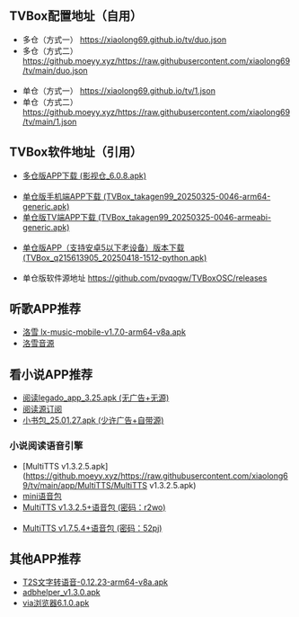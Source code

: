 ## TVBox配置地址（自用）
- 多仓（方式一） <https://xiaolong69.github.io/tv/duo.json>
- 多仓（方式二）<https://github.moeyy.xyz/https://raw.githubusercontent.com/xiaolong69/tv/main/duo.json>
<br><br>
- 单仓（方式一） <https://xiaolong69.github.io/tv/1.json>
- 单仓（方式二）<https://github.moeyy.xyz/https://raw.githubusercontent.com/xiaolong69/tv/main/1.json>

## TVBox软件地址（引用）
- [多仓版APP下载 (影视仓_6.0.8.apk)](https://github.moeyy.xyz/https://raw.githubusercontent.com/xiaolong69/tv/main/app/影视仓_6.0.8.apk)
<br><br>
- [单仓版手机端APP下载 (TVBox_takagen99_20250325-0046-arm64-generic.apk)](https://github.moeyy.xyz/https://raw.githubusercontent.com/xiaolong69/tv/main/app/TVBox_takagen99_20250325-0046-arm64-generic.apk)
- [单仓版TV端APP下载 (TVBox_takagen99_20250325-0046-armeabi-generic.apk)](https://github.moeyy.xyz/https://raw.githubusercontent.com/xiaolong69/tv/main/app/TVBox_takagen99_20250325-0046-armeabi-generic.apk)
<br><br>
- [单仓版APP（支持安卓5以下老设备）版本下载 (TVBox_q215613905_20250418-1512-python.apk)](https://github.moeyy.xyz/https://raw.githubusercontent.com/xiaolong69/tv/main/app/TVBox_q215613905_20250418-1512-python.apk)
<br><br>
- 单仓版软件源地址 <https://github.com/pvqogw/TVBoxOSC/releases>

## 听歌APP推荐
- [洛雪 lx-music-mobile-v1.7.0-arm64-v8a.apk](https://github.moeyy.xyz/https://raw.githubusercontent.com/xiaolong69/tv/main/app/lxmusic/lx-music-mobile-v1.7.0-arm64-v8a.apk)
- [洛雪音源](https://github.moeyy.xyz/https://raw.githubusercontent.com/xiaolong69/tv/main/app/lxmusic/sixyin-music-source-v1.2.1.js)

## 看小说APP推荐
- [阅读legado_app_3.25.apk (无广告+无源)](https://github.moeyy.xyz/https://raw.githubusercontent.com/xiaolong69/tv/main/app/legado_app_3.25.apk)
- [阅读源订阅](yuedu://rsssource/importonline?src=http://yuedu.miaogongzi.net/shuyuan/miaogongziDY.json)
- [小书包_25.01.27.apk (少许广告+自带源)](https://github.moeyy.xyz/https://raw.githubusercontent.com/xiaolong69/tv/main/app/小书包_25.01.27.apk)

### 小说阅读语音引擎
- [MultiTTS v1.3.2.5.apk](https://github.moeyy.xyz/https://raw.githubusercontent.com/xiaolong69/tv/main/app/MultiTTS/MultiTTS v1.3.2.5.apk)
- [mini语音包](https://github.moeyy.xyz/https://raw.githubusercontent.com/xiaolong69/tv/main/app/MultiTTS/voice3_mini.zip)
- [MultiTTS v1.3.2.5+语音包 (密码：r2wo)](https://www.123pan.com/s/A2D9-Gu2X.html)
<br><br>
- [MultiTTS v1.7.5.4+语音包 (密码：52pj)](https://www.123684.com/s/r2a3jv-XPv4H)

## 其他APP推荐
- [T2S文字转语音-0.12.23-arm64-v8a.apk](https://github.moeyy.xyz/https://raw.githubusercontent.com/xiaolong69/tv/main/app/MultiTTS/T2S文字转语音-0.12.23-arm64-v8a.apk)
- [adbhelper_v1.3.0.apk](https://github.moeyy.xyz/https://raw.githubusercontent.com/xiaolong69/tv/main/app/adbhelper_v1.3.0.apk)
- [via浏览器6.1.0.apk](https://github.moeyy.xyz/https://raw.githubusercontent.com/xiaolong69/tv/main/app/via浏览器6.1.0.apk)
